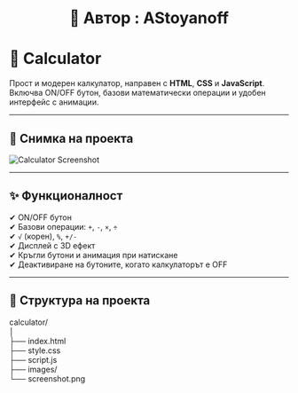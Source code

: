 <h1 align="center">
   👤 Автор : AStoyanoff 
  <br>
</h1>

# 🧮 Calculator

Прост и модерен калкулатор, направен с **HTML**, **CSS** и **JavaScript**.  
Включва ON/OFF бутон, базови математически операции и удобен интерфейс с анимации.

---

## 📸 Снимка на проекта
![Calculator Screenshot](https://github.com/user-attachments/assets/595d0bfe-2a2c-4648-a1bd-1444ff939ce3)


---

## ✨ Функционалност

✔ ON/OFF бутон  
✔ Базови операции: `+`, `-`, `×`, `÷`  
✔ `√` (корен), `%`, `+/-`  
✔ Дисплей с 3D ефект  
✔ Кръгли бутони и анимация при натискане  
✔ Деактивиране на бутоните, когато калкулаторът е OFF  

---

## 📂 Структура на проекта

   calculator/  
│  
├── index.html  
├── style.css  
├── script.js   
├── images/  
└── screenshot.png
